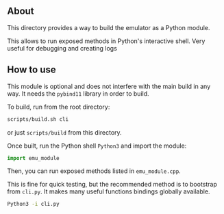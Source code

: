 ## About

This directory provides a way to build the emulator as a Python module.

This allows to run exposed methods in Python's interactive shell. Very useful for debugging and creating logs

## How to use

This module is optional and does not interfere with the main build in any way.
It needs the `pybind11` library in order to build.

To build, run from the root directory:

```bash
scripts/build.sh cli
```

or just `scripts/build` from this directory.

Once built, run the Python shell `Python3` and import the module:

```python
import emu_module
```

Then, you can run exposed methods listed in `emu_module.cpp`.

This is fine for quick testing, but the recommended method is to bootstrap from `cli.py`. It makes many useful functions bindings globally available.

```bash
Python3 -i cli.py
```
